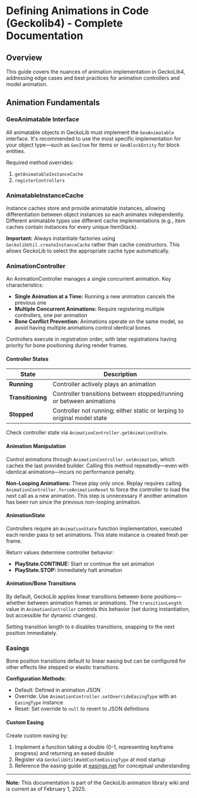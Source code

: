 # Defining Animations in Code (Geckolib4) - Complete Documentation

## Overview

This guide covers the nuances of animation implementation in GeckoLib4, addressing edge cases and best practices for animation controllers and model animation.

## Animation Fundamentals

### GeoAnimatable Interface

All animatable objects in GeckoLib must implement the `GeoAnimatable` interface. It's recommended to use the most specific implementation for your object type—such as `GeoItem` for items or `GeoBlockEntity` for block entities.

Required method overrides:
1. `getAnimatableInstanceCache`
2. `registerControllers`

### AnimatableInstanceCache

Instance caches store and provide animatable instances, allowing differentiation between object instances so each animates independently. Different animatable types use different cache implementations (e.g., item caches contain instances for every unique ItemStack).

**Important:** Always instantiate factories using `GeckolibUtil.createInstanceCache` rather than cache constructors. This allows GeckoLib to select the appropriate cache type automatically.

### AnimationController

An AnimationController manages a single concurrent animation. Key characteristics:

- **Single Animation at a Time:** Running a new animation cancels the previous one
- **Multiple Concurrent Animations:** Require registering multiple controllers, one per animation
- **Bone Conflict Prevention:** Animations operate on the same model, so avoid having multiple animations control identical bones

Controllers execute in registration order, with later registrations having priority for bone positioning during render frames.

#### Controller States

| State | Description |
|-------|-------------|
| **Running** | Controller actively plays an animation |
| **Transitioning** | Controller transitions between stopped/running or between animations |
| **Stopped** | Controller not running; either static or lerping to original model state |

Check controller state via `AnimationController.getAnimationState`.

#### Animation Manipulation

Control animations through `AnimationController.setAnimation`, which caches the last provided builder. Calling this method repeatedly—even with identical animations—incurs no performance penalty.

**Non-Looping Animations:** These play only once. Replay requires calling `AnimationController.forceAnimationReset` to force the controller to load the next call as a new animation. This step is unnecessary if another animation has been run since the previous non-looping animation.

#### AnimationState

Controllers require an `AnimationState` function implementation, executed each render pass to set animations. This state instance is created fresh per frame.

Return values determine controller behavior:
- **PlayState.CONTINUE:** Start or continue the set animation
- **PlayState.STOP:** Immediately halt animation

#### Animation/Bone Transitions

By default, GeckoLib applies linear transitions between bone positions—whether between animation frames or animations. The `transitionLength` value in `AnimationController` controls this behavior (set during instantiation, but accessible for dynamic changes).

Setting transition length to `0` disables transitions, snapping to the next position immediately.

### Easings

Bone position transitions default to linear easing but can be configured for other effects like stepped or elastic transitions.

**Configuration Methods:**
- Default: Defined in animation JSON
- Override: Use `AnimationController.setOverrideEasingType` with an `EasingType` instance
- Reset: Set override to `null` to revert to JSON definitions

#### Custom Easing

Create custom easing by:

1. Implement a function taking a double (0-1, representing keyframe progress) and returning an eased double
2. Register via `GeckolibUtil#addCustomEasingType` at mod startup
3. Reference the easing guide at [easings.net](https://easings.net) for conceptual understanding

---

**Note:** This documentation is part of the GeckoLib animation library wiki and is current as of February 1, 2025.
